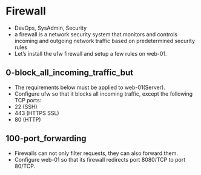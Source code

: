 <h1> Firewall </h1>

+ DevOps, SysAdmin, Security
+ a firewall is a network security system that monitors and controls incoming and outgoing network traffic based on predetermined security rules
+ Let’s install the ufw firewall and setup a few rules on web-01.

<h2> 0-block_all_incoming_traffic_but </h2>

+ The requirements below must be applied to web-01(Server).
+ Configure ufw so that it blocks all incoming traffic, except the following TCP ports:
+ 22 (SSH)
+ 443 (HTTPS SSL)
+ 80 (HTTP)

<h2> 100-port_forwarding </h2>

+ Firewalls can not only filter requests, they can also forward them.
+ Configure web-01 so that its firewall redirects port 8080/TCP to port 80/TCP.
